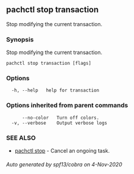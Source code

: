 ## pachctl stop transaction

Stop modifying the current transaction.

### Synopsis

Stop modifying the current transaction.

```
pachctl stop transaction [flags]
```

### Options

```
  -h, --help   help for transaction
```

### Options inherited from parent commands

```
      --no-color   Turn off colors.
  -v, --verbose    Output verbose logs
```

### SEE ALSO

* [pachctl stop](pachctl_stop.md)	 - Cancel an ongoing task.

###### Auto generated by spf13/cobra on 4-Nov-2020
